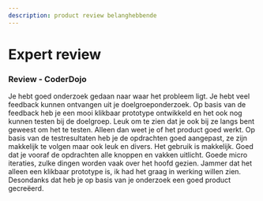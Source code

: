 ```yaml
---
description: product review belanghebbende
---
```


# Expert review

### Review - CoderDojo

Je hebt goed onderzoek gedaan naar waar het probleem ligt. Je hebt veel feedback kunnen ontvangen uit je doelgroeponderzoek. Op basis van de feedback heb je een mooi klikbaar prototype ontwikkeld en het ook nog kunnen testen bij de doelgroep. Leuk om te zien dat je ook bij ze langs bent geweest om het te testen. Alleen dan weet je of het product goed werkt. Op basis van de testresultaten heb je de opdrachten goed aangepast, ze zijn makkelijk te volgen maar ook leuk en divers. Het gebruik is makkelijk. Goed dat je vooraf de opdrachten alle knoppen en vakken uitlicht. Goede micro iteraties, zulke dingen worden vaak over het hoofd gezien. Jammer dat het alleen een klikbaar prototype is, ik had het graag in werking willen zien. Desondanks dat heb je op basis van je onderzoek een goed product gecreëerd.


